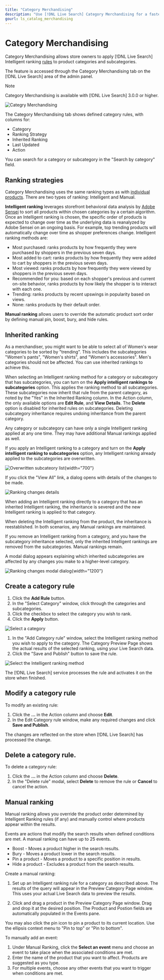 ```yaml
---
title: "Category Merchandising"
description: "Use [!DNL Live Search] Category Merchandising for a faster shopping experience."
gourl: ls_catalog_merchandising
---
```


# Category Merchandising

Category Merchandising allows store owners to apply [!DNL Live Search] Intelligent ranking [rules](rules.md) to product categories and subcategories.

The feature is accessed through the Category Merchandising tab on the [!DNL Live Search] area of the admin panel.

>[!NOTE]
>
>Category Merchandising is available with [!DNL Live Search] 3.0.0 or higher. 

![Categry Merchandising](assets/category_workspace.png)

The Category Merchandising tab shows defined category rules, with columns for:

* Category
* Ranking Strategy
* Inherited Ranking
* Last Updated
* Action

You can search for a category or subcategory in the "Search by category" field.

## Ranking strategies

Category Merchandising uses the same ranking types as with [individual products](rules-workspace.md).
There are two types of ranking: Intelligent and Manual.

**Intelligent ranking** leverages storefront behavioral data analysis by [Adobe Sensei](https://www.adobe.com/sensei.html) to sort all products within chosen categories by a certain algorithm. Once an Intelligent ranking is chosen, the specific order of products is expected to change over time as the underlying data is reanalyzed by Adobe Sensei on an ongoing basis. For example, top trending products will automatically change over time as shopper preferences change. 
Intelligent ranking methods are:

* Most purchased: ranks products by how frequently they were purchased by shoppers in the previous seven days.
* Most added to cart: ranks products by how frequently they were added to cart by shoppers in the previous seven days.
* Most viewed: ranks products by how frequently they were viewed by shoppers in the previous seven days.
* Recommended for you: based on each shopper's previous and current on-site behavior, ranks products by how likely the shopper is to interact with each one.
* Trending: ranks products by recent upswings in popularity based on views.
* None: ranks products by their default order.

**Manual ranking** allows users to override the automatic product sort order by defining manual pin, boost, bury, and hide rules. 

## Inherited ranking

As a merchandiser, you might want to be able to select all of Women's wear categories to be sorted by "trending". This includes the subcategories "Women's pants", "Women's shirts", and "Women's accessories". Men's categories should not be affected. You can use inherited rankings to achieve this.

When selecting an Intelligent ranking method for a category or subcategory that has subcategories, you can turn on the **Apply intelligent rankings to subcategories** option. This applies the ranking method to all subcategories.
These subcategories now inherit that rule from the parent category, as noted by the "Yes" in the Inherited Ranking column. In the Action column, the only available options are **Edit Rule**, and **View Details**. The **Delete** option is disabled for inherited rules on subcategories. Deleting subcategory inheritance requires undoing inheritance from the parent category.

Any category or subcategory can have only a single Intelligent ranking applied at any one time. They may have additional Manual rankings applied as well.

If you apply an Intelligent ranking to a category and turn on the **Apply intelligent ranking to subcategories** option, any Intelligent ranking already applied to the subcategories are overwritten.

![Overwritten subcateory list](assets/category_overwite_subs.png){width="700"}

If you click the "View All" link, a dialog opens with details of the changes to be made.

![Ranking changes details](assets/category_overwrite.png)

When adding an Intelligent ranking directly to a category that has an inherited Intelligent ranking, the inheritance is severed and the new Intelligent ranking is applied to that category. 

When deleting the Intelligent ranking from the product, the inheritance is reestablished.
In both scenarios, any Manual rankings are maintained.

If you remove an Intelligent ranking from a category, and you have the subcategory inheritance selected, only the inherited Intelligent rankings are removed from the subcategories. Manual rankings remain.

A modal dialog appears explaining which inherited subcategories are affected by any changes you make to a higher-level category.

![Ranking changes modal dialog](assets/category_overwrite_modal.png){width="1200"}

## Create a category rule

1. Click the **Add Rule** button.
1. In the "Select Category" window, click through the categories and subcategories.
1. Click the checkbox to select the category you wish to rank.
1. Click the **Apply** button.

![Select a category](assets/category_select.png)

1. In the "Add Category rule" window, select the Intelligent ranking method you wish to apply to the category.
   The Category Preview Page shows the actual results of the selected ranking, using your Live Search data.
1. Click the "Save and Publish" button to save the rule.

![Select the Intelligent ranking method](assets/category_ranking.png)

The [!DNL Live Search] service processes the rule and activates it on the store when finished.

## Modify a category rule

To modify an existing rule:

1. Click the **...** in the Action column and choose **Edit**.
1. In the Edit Category rule window, make any required changes and click **Save and Publish**.

The changes are reflected on the store when [!DNL Live Search] has processed the change.

## Delete a category rule.

To delete a category rule:

1. Click the **...** in the Action column and choose **Delete**.
1. In the "Delete rule" modal, select **Delete** to remove the rule or **Cancel** to cancel the action.

## Manual ranking

Manual ranking allows you override the product order determined by Intelligent Ranking rules (if any) and manually control where products appear within the results.

Events are actions that modify the search results when defined conditions are met. A manual ranking can have up to 25 events.

* Boost - Moves a product higher in the search results.
* Bury - Moves a product lower in the search results.
* Pin a product - Moves a product to a specific position in results.
* Hide a product - Excludes a product from the search results.

Create a manual ranking:

1. Set up an Intelligent ranking rule for a category as described above. The results of the query will appear in the Preview Category Page window. This uses your actual Live Search data to preview the results.

1. Click and drag a product in the Preview Category Page window. Drag and drop it at the desired position. The Product and Postion fields are automatically populated in the Events pane.
  
  You may also click the pin icon to pin a product to its current location. Use the ellipsis context menu to "Pin to top" or "Pin to bottom".

To manually add an event:

1. Under Manual Ranking, click the **Select an event** menu and choose an event to take place when the associated conditions are met. 
1. Enter the name of the product that you want to affect. Products are suggested as you type.
1. For multiple events, choose any other events that you want to trigger when conditions are met.
